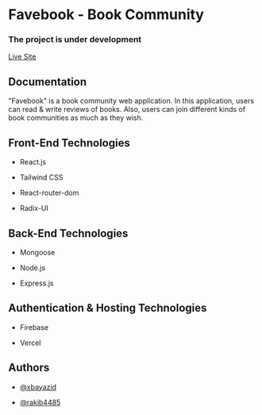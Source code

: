 
# Favebook - Book Community

### The project is under development


[Live Site](https://favebook-client.vercel.app/)

## Documentation

"Favebook" is a book community web application. In this application, users can read & write reviews of books. Also, users can join different kinds of book communities as much as they wish. 
## Front-End Technologies

- React.js

- Tailwind CSS
- React-router-dom
- Radix-UI

## Back-End Technologies

- Mongoose

- Node.js
- Express.js

## Authentication & Hosting Technologies

- Firebase

- Vercel


## Authors

- [@xbayazid](https://github.com/xbayazid)


- [@rakib4485](https://github.com/rakib4485)


